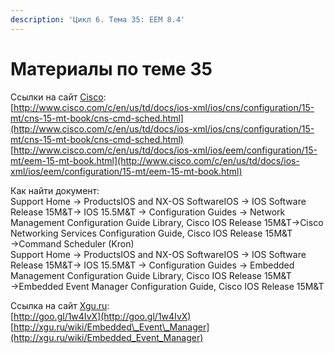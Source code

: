 ```yaml
---
description: 'Цикл 6. Тема 35: EEM 8.4'
---
```


# Материалы по теме 35

Ссылки на сайт [Cisco](http://www.cisco.com/):  
[http://www.cisco.com/c/en/us/td/docs/ios-xml/ios/cns/configuration/15-mt/cns-15-mt-book/cns-cmd-sched.html](http://www.cisco.com/c/en/us/td/docs/ios-xml/ios/cns/configuration/15-mt/cns-15-mt-book/cns-cmd-sched.html)  
[http://www.cisco.com/c/en/us/td/docs/ios-xml/ios/eem/configuration/15-mt/eem-15-mt-book.html](http://www.cisco.com/c/en/us/td/docs/ios-xml/ios/eem/configuration/15-mt/eem-15-mt-book.html)

Как найти документ:  
Support Home → ProductsIOS and NX-OS SoftwareIOS → IOS Software Release 15M&T→ IOS 15.5M&T → Configuration Guides → Network Management Configuration Guide Library, Cisco IOS Release 15M&T→Cisco Networking Services Configuration Guide, Cisco IOS Release 15M&T →Command Scheduler \(Kron\)  
Support Home → ProductsIOS and NX-OS SoftwareIOS → IOS Software Release 15M&T→ IOS 15.5M&T → Configuration Guides → Embedded Management Configuration Guide Library, Cisco IOS Release 15M&T →Embedded Event Manager Configuration Guide, Cisco IOS Release 15M&T

Ссылка на сайт [Xgu.ru](http://www.xgu.ru/):  
[http://goo.gl/1w4IvX](http://goo.gl/1w4IvX)  
[http://xgu.ru/wiki/Embedded\_Event\_Manager](http://xgu.ru/wiki/Embedded_Event_Manager)  


